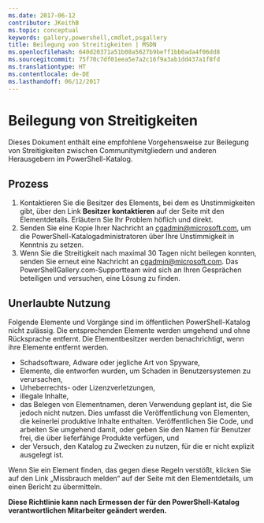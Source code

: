 ```yaml
---
ms.date: 2017-06-12
contributor: JKeithB
ms.topic: conceptual
keywords: gallery,powershell,cmdlet,psgallery
title: Beilegung von Streitigkeiten | MSDN
ms.openlocfilehash: 640d20371a51b08a5627b9beff1bb0ada4f06dd8
ms.sourcegitcommit: 75f70c7df01eea5e7a2c16f9a3ab1dd437a1f8fd
ms.translationtype: HT
ms.contentlocale: de-DE
ms.lasthandoff: 06/12/2017
---
```

<a id="dispute-resolution" class="xliff"></a>
# Beilegung von Streitigkeiten

Dieses Dokument enthält eine empfohlene Vorgehensweise zur Beilegung von Streitigkeiten zwischen Communitymitgliedern und anderen Herausgebern im PowerShell-Katalog.

<a id="process" class="xliff"></a>
## Prozess

1. Kontaktieren Sie die Besitzer des Elements, bei dem es Unstimmigkeiten gibt, über den Link **Besitzer kontaktieren** auf der Seite mit den Elementdetails.
Erläutern Sie Ihr Problem höflich und direkt.
2. Senden Sie eine Kopie Ihrer Nachricht an [cgadmin@microsoft.com](mailto:cgadmin@microsoft.com), um die PowerShell-Katalogadministratoren über Ihre Unstimmigkeit in Kenntnis zu setzen.
3. Wenn Sie die Streitigkeit nach maximal 30 Tagen nicht beilegen konnten, senden Sie erneut eine Nachricht an [cgadmin@microsoft.com](mailto:cgadmin@microsoft.com).
Das PowerShellGallery.com-Supportteam wird sich an Ihren Gesprächen beteiligen und versuchen, eine Lösung zu finden.


<a id="prohibited-use" class="xliff"></a>
## Unerlaubte Nutzung

Folgende Elemente und Vorgänge sind im öffentlichen PowerShell-Katalog nicht zulässig. Die entsprechenden Elemente werden umgehend und ohne Rücksprache entfernt.  Die Elementbesitzer werden benachrichtigt, wenn ihre Elemente entfernt werden.

- Schadsoftware, Adware oder jegliche Art von Spyware,
- Elemente, die entworfen wurden, um Schaden in Benutzersystemen zu verursachen,
- Urheberrechts- oder Lizenzverletzungen,
- illegale Inhalte,
- das Belegen von Elementnamen, deren Verwendung geplant ist, die Sie jedoch nicht nutzen. Dies umfasst die Veröffentlichung von Elementen, die keinerlei produktive Inhalte enthalten.
Veröffentlichen Sie Code, und arbeiten Sie umgehend damit, oder geben Sie den Namen für Benutzer frei, die über lieferfähige Produkte verfügen, und
- der Versuch, den Katalog zu Zwecken zu nutzen, für die er nicht explizit ausgelegt ist.


Wenn Sie ein Element finden, das gegen diese Regeln verstößt, klicken Sie auf den Link „Missbrauch melden“ auf der Seite mit den Elementdetails, um einen Bericht zu übermitteln.

**Diese Richtlinie kann nach Ermessen der für den PowerShell-Katalog verantwortlichen Mitarbeiter geändert werden.**

